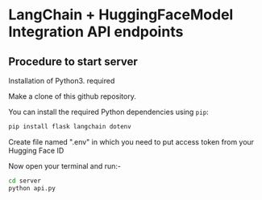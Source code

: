 # LangChain + HuggingFaceModel Integration API endpoints

## Procedure to start server

Installation of Python3.<version> required

Make a clone of this github repository.

You can install the required Python dependencies using `pip`:

```bash
pip install flask langchain dotenv 
```

Create file named ".env" in which you need to put access token from your Hugging Face ID

Now open your terminal and run:-

```bash
cd server
python api.py
```

